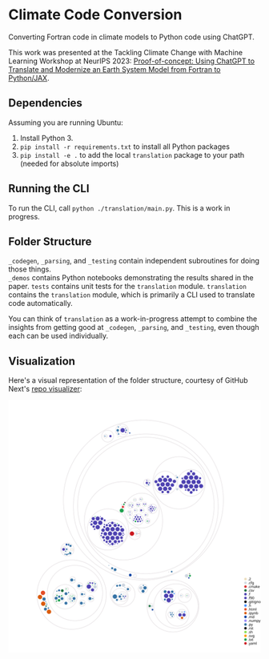 # Climate Code Conversion

Converting Fortran code in climate models to Python code using ChatGPT. 

This work was presented at the Tackling Climate Change with Machine Learning Workshop at NeurIPS 2023:
[Proof-of-concept: Using ChatGPT to Translate and Modernize an Earth System Model from Fortran to Python/JAX](https://www.climatechange.ai/papers/neurips2023/103).

## Dependencies

Assuming you are running Ubuntu:

1. Install Python 3. 
5. `pip install -r requirements.txt` to install all Python packages
6. `pip install -e .` to  add the local `translation` package to your path (needed for absolute imports)

## Running the CLI

To run the CLI, call `python ./translation/main.py`. This is a work in progress. 

## Folder Structure

`_codegen`, `_parsing`, and `_testing` contain independent subroutines for doing those things.  
`_demos` contains Python notebooks demonstrating the results shared in the paper. 
`tests` contains unit tests for the `translation` module.
`translation` contains the `translation` module, which is primarily a CLI used to translate code automatically. 

You can think of `translation` as a work-in-progress attempt to combine the insights from getting good at `_codegen`, `_parsing`, and `_testing`, even though each can be used individually.

## Visualization

Here's a visual representation of the folder structure, courtesy of GitHub Next's [repo visualizer](https://github.com/githubocto/repo-visualizer):

![Visualization of the codebase](./diagram.svg)


